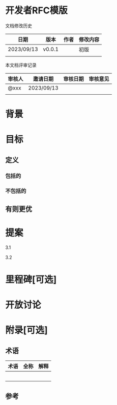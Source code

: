 # 开发者RFC模版

文档修改历史

| 日期       | 版本   | 作者 | 修改内容 |
| ---------- | ------ | ---- | -------- |
| 2023/09/13 | v0.0.1 |      | 初版     |
|            |        |      |          |

本文档评审记录

| 审核人 | 邀请日期   | 审核日期 | 审核意见 |
| ------ | ---------- | -------- | -------- |
| @xxx   | 2023/09/13 |          |          |
|        |            |          |          |

# 背景

# 目标

## 定义

### 包括的

### 不包括的

## 有则更优

# 提案

3.1

3.2

# 里程碑[可选]

# 开放讨论

# 附录[可选]

## 术语

| 术语 | 全称 | 解释 |
| ---- | ---- | ---- |
|      |      |      |
|      |      |      |
|      |      |      |
|      |      |      |
|      |      |      |

## 参考
